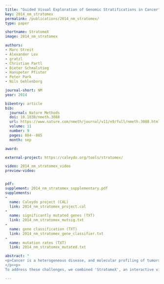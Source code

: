 ```yaml
---
title: "Guided Visual Exploration of Genomic Stratifications in Cancer"
key: 2014_nm_stratomex
permalink: /publications/2014_nm_stratomex/
type: paper

shortname: StratomeX
image: 2014_nm_stratomex

authors:
- Marc Streit
- Alexander Lex
- gratzl
- Christian Partl
- Dieter Schmalstieg
- Hanspeter Pfister
- Peter Park
- Nils Gehlenborg

journal-short: NM
year: 2014

bibentry: article
bib:
  journal: Nature Methods
  doi: 10.1038/nmeth.3088
  url: https://www.nature.com/nmeth/journal/v11/n9/full/nmeth.3088.html
  volume: 11
  number: 9
  pages: 884--885
  month: sep

award:

external-project: https://caleydo.org/tools/stratomex/

video: 2014_nm_stratomex_video
preview-video:


pdf: 
supplement: 2014_nm_stratomex_supplementary.pdf
supplements:
- 
  name: Caleydo project (CAL)
  link: 2014_nm_stratomex_project.cal
- 
  name: significantly mutated genes (TXT)
  link: 2014_nm_stratomex_mutsig.txt
- 
  name: gene classification (TXT)
  link: 2014_nm_stratomex_gene_classifier.txt
- 
  name: mutation rates (TXT)
  link: 2014_nm_stratomex_mutated.txt

abstract: "
<p>Cancer is a heterogeneous disease, and molecular profiling of tumors from large cohorts has enabled characterization of new tumor subtypes. This is a prerequisite for improving personalized treatment and ultimately achieving better patient outcomes. Potential tumor subtypes can be identified with methods such as unsupervised clustering or network-based stratification, which assign patients to sets based on high-dimensional molecular profiles. Detailed characterization of identified sets and their interpretation, however, remain a time-consuming exploratory process.
</p><p>
To address these challenges, we combined 'StratomeX', an interactive visualization tool that is freely available at <a href='https://caleydo.org/'>https://caleydo.org/</a>, with exploration tools to efficiently compare multiple patient stratifications, to correlate patient sets with clinical information or genomic alterations and to view the differences between molecular profiles across patient sets. Although we focus on cancer genomics here, StratomeX can also be applied in other disease cohorts.</p>"

---
```


